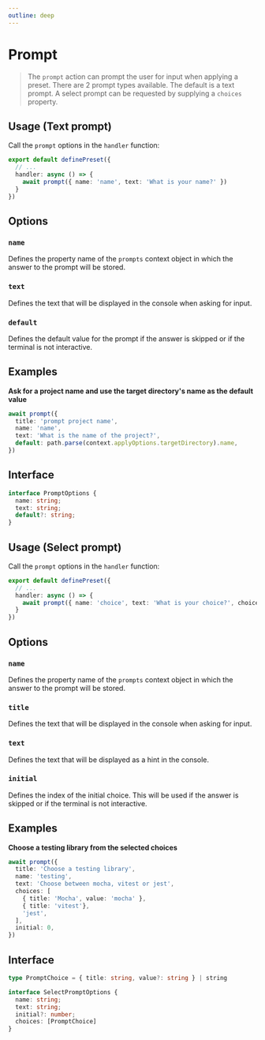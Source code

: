 ```yaml
---
outline: deep
---
```


# Prompt

> The `prompt` action can prompt the user for input when applying a preset. There are 2 prompt types available. 
> The default is a text prompt. A select prompt can be requested by supplying a `choices` property.

## Usage (Text prompt)

Call the `prompt` options in the `handler` function:

```ts
export default definePreset({
  // ...
  handler: async () => {
    await prompt({ name: 'name', text: 'What is your name?' })
  }
})
```

## Options

### `name`

Defines the property name of the `prompts` context object in which the answer to the prompt will be stored.

### `text`

Defines the text that will be displayed in the console when asking for input.

### `default`

Defines the default value for the prompt if the answer is skipped or if the terminal is not interactive.

## Examples

**Ask for a project name and use the target directory's name as the default value**

```ts
await prompt({
  title: 'prompt project name',
  name: 'name',
  text: 'What is the name of the project?',
  default: path.parse(context.applyOptions.targetDirectory).name,
})
```

## Interface

```ts
interface PromptOptions {
  name: string;
  text: string;
  default?: string;
}
```
## Usage (Select prompt)

Call the `prompt` options in the `handler` function:

```ts
export default definePreset({
  // ...
  handler: async () => {
    await prompt({ name: 'choice', text: 'What is your choice?', choices: ['first', 'second'] })
  }
})
```

## Options

### `name`

Defines the property name of the `prompts` context object in which the answer to the prompt will be stored.

### `title`

Defines the text that will be displayed in the console when asking for input.

### `text`

Defines the text that will be displayed as a hint in the console.

### `initial`

Defines the index of the initial choice. This will be used if the answer is skipped or if the terminal is not interactive.

## Examples

**Choose a testing library from the selected choices**

```ts
await prompt({
  title: 'Choose a testing library',
  name: 'testing',
  text: 'Choose between mocha, vitest or jest',
  choices: [
    { title: 'Mocha', value: 'mocha' },
    { title: 'vitest'},
    'jest',
  ],
  initial: 0,
})
```

## Interface

```ts
type PromptChoice = { title: string, value?: string } | string

interface SelectPromptOptions {
  name: string;
  text: string;
  initial?: number;
  choices: [PromptChoice]
}
```
